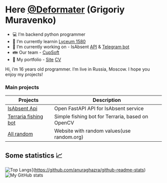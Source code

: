 # **Here [@Deformater](https://github.com/Deformater) (Grigoriy Muravenko)**

 - 💻 I’m backend python programmer
 - 📙 I’m currently learnin [Lyceum 1580](https://lycu1580.mskobr.ru/#/)
 - 🔧 I’m currently working on - IsAbsent [API](https://github.com/IgorDuino/isabsent_api)   &  [Telegram bot](https://github.com/IgorDuino/isabsent_tg)
 - 👪 Our team - [СupSoft](https://cupsoft.ru)
 - 📃 My portfolio - [Site](deformater.github.io/portfolio/) [CV](https://drive.google.com/drive/folders/1sYgxwTqXFXdNutsLyZPEPId9KBjpyiwK?usp=sharing)
 
Hi, i’m 16 years old programmer. I’m live in Russia, Moscow.
I hope you enjoy my projects!

### Main projects

| Projects | Description |
| ------ | ------ |
| [IsAbsent Api][IsAbsentApi] | Open FastAPI API for IsAbsent service |
| [Terraria fishing bot][TerFishBot] | Simple fishing bot for Terraria, based on OpenCV |
| [All random][AllRandom] | Website with random values(use random.org) |

[TerFishBot]: <https://github.com/Deformater/terraria_fishing_bot>
[IsAbsentApi]: <https://github.com/IgorDuino/isabsent_api>
[AllRandom]: <https://github.com/Deformater/all_random>

## Some statistics 📈

<!-- [![Anurag's GitHub stats](https://github-readme-stats.vercel.app/api?username=Deformater)](https://github.com/anuraghazra/github-readme-stats) -->
![Top Langs](https://github-readme-stats.vercel.app/api/top-langs/?username=Deformater&layout=compact)](https://github.com/anuraghazra/github-readme-stats)
![My GitHub stats](https://github-readme-stats.vercel.app/api?username=Deformater&count_private=true&show_icons=true&theme=radical)
